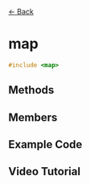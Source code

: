[<- Back](../README.md)

# map

```cpp
#include <map>
```

## Methods

## Members

## Example Code

## Video Tutorial